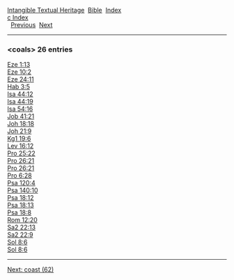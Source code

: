 [Intangible Textual Heritage](../../index)  [Bible](../index) 
[Index](index)   
[c Index](_c_)  
  [Previous](c02274)  [Next](c02276) 

------------------------------------------------------------------------

### &lt;coals&gt; 26 entries

[Eze 1:13](../kjv/eze001.htm#013)  
[Eze 10:2](../kjv/eze010.htm#002)  
[Eze 24:11](../kjv/eze024.htm#011)  
[Hab 3:5](../kjv/hab003.htm#005)  
[Isa 44:12](../kjv/isa044.htm#012)  
[Isa 44:19](../kjv/isa044.htm#019)  
[Isa 54:16](../kjv/isa054.htm#016)  
[Job 41:21](../kjv/job041.htm#021)  
[Joh 18:18](../kjv/joh018.htm#018)  
[Joh 21:9](../kjv/joh021.htm#009)  
[Kg1 19:6](../kjv/kg1019.htm#006)  
[Lev 16:12](../kjv/lev016.htm#012)  
[Pro 25:22](../kjv/pro025.htm#022)  
[Pro 26:21](../kjv/pro026.htm#021)  
[Pro 26:21](../kjv/pro026.htm#021)  
[Pro 6:28](../kjv/pro006.htm#028)  
[Psa 120:4](../kjv/psa120.htm#004)  
[Psa 140:10](../kjv/psa140.htm#010)  
[Psa 18:12](../kjv/psa018.htm#012)  
[Psa 18:13](../kjv/psa018.htm#013)  
[Psa 18:8](../kjv/psa018.htm#008)  
[Rom 12:20](../kjv/rom012.htm#020)  
[Sa2 22:13](../kjv/sa2022.htm#013)  
[Sa2 22:9](../kjv/sa2022.htm#009)  
[Sol 8:6](../kjv/sol008.htm#006)  
[Sol 8:6](../kjv/sol008.htm#006)  

------------------------------------------------------------------------

[Next: coast (62)](c02276)

